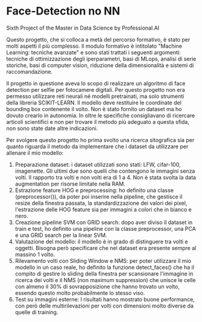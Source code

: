 # Face-Detection no NN
Sixth Project of the Master in Data Science by Professional.AI

Questo progetto, che si colloca a metà del percorso formativo, è stato per molti aspetti il più complesso. Il modulo formativo è intitolato "Machine Learning: tecniche avanzate" e sono stati trattati i seguenti argomenti: tecniche di ottimizzazione degli iperparametri, basi di MLops, analisi di serie storiche, basi di computer vision, riduzione della dimensionalità e sistemi di raccomandazione.

Il progetto in questione aveva lo scopo di realizzare un algoritmo di face detection per selfie per fotocamere digitali. Per questo progetto non era permesso utilizzare reti neurali né modelli pretrainati, ma solo strumenti della libreria SCIKIT-LEARN. Il modello deve restituire le coordinate del bounding box contenente il volto. Non è stato fornito un dataset ma ho dovuto crearlo in autonomia. In oltre le specifiche consigliavano di ricercare articoli scientifici e non per trovare il metodo più adeguato a questa sfida, non sono state date altre indicazioni.

Per svolgere questo progetto ho prima svolto una ricerca sitografica sia per quanto riguarda il metodo da implementare che i dataset da utilizzare per allenare il mio modello:

1. Preparazione dataset: i dataset utilizzati sono stati: LFW, cifar-100, imagenette. Gli ultimi due sono quelli che contengono le immagini senza volti. Il rapporto tra volti e non volti era di 1 a 4. Non è stata svolta la data augmentation per risorse limitate nella RAM.
2. Estrazione feature HOG e preprocessing: ho definito una classe (preprocessor()), da poter poi inserire nella pipeline, che gestisce il resize della finestra passata, la standardizzazione dei valori dei pixel, l'estrazione delle HOG feature sia per immagini a colori che in bianco e nero.
3. Creazione pipeline SVM con GRID search: dopo aver diviso il dataset in train e test, ho definito una pipeline con la classe preprocessor, una PCA e una GRID search per la linear SVM.
4. Valutazione del modello: il modello è in grado di distinguere tra volti e oggetti. Bisogna però specificare che nel dataset era presente sempre al massino 1 volto.
5. Rilevamento volti con Sliding Window e NMS: per poter utilizzare il mio modello in un caso reale, ho definito la funzione detect_faces() che ha il compito di gestire lo sliding della finestra per scansionare l'immagine in ricerca dei volti e il NMS (non maximum suppression) che unisce le celle con almeno il 30% di sovrapposizione che hanno trovato un volto, essendo questo molto probabilmente lo stesso viso.
6. Test su immagini esterne: I risultati hanno mostrato buone performance, con però delle multirilevazioni per volti con dimensioni molto diverse da quelle di training.
